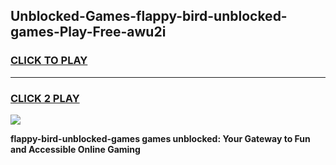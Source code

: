 
## Unblocked-Games-flappy-bird-unblocked-games-Play-Free-awu2i
<h3>
<a href="https://premium76.site?title=flappy-bird-unblocked-games&ref=21A">CLICK TO PLAY</a></h3>
<hr>

<h3>
<a href="https://premium76.site?title=flappy-bird-unblocked-games&ref=21A">CLICK 2 PLAY</a>
  
</h3>

<a href="https://premium76.site?title=flappy-bird-unblocked-games&ref=21A"><img src="https://clearcache.store/games.png"></a>


**flappy-bird-unblocked-games games unblocked: Your Gateway to Fun and Accessible Online Gaming**
